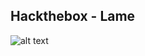 ## Hackthebox - Lame
![alt text](https://www.freecodecamp.org/news/content/images/2019/08/Screenshot-2019-08-01-at-20.39.48.png)
